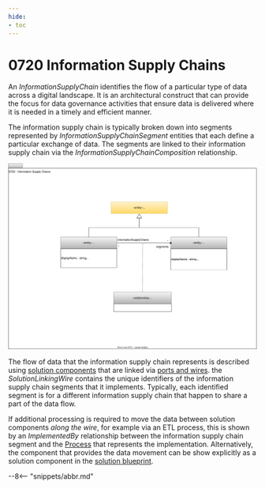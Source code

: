 ```yaml
---
hide:
- toc
---
```


<!-- SPDX-License-Identifier: CC-BY-4.0 -->
<!-- Copyright Contributors to the ODPi Egeria project 2020. -->


# 0720 Information Supply Chains

An *InformationSupplyChain* identifies the flow of a particular type of data across a digital landscape.  It is an architectural construct that can provide the focus for data governance activities that ensure data is delivered where it is needed in a timely and efficient manner.

The information supply chain is typically broken down into segments represented by *InformationSupplyChainSegment* entities that each define a particular exchange of data.  The segments are linked to their information supply chain via the *InformationSupplyChainComposition* relationship.

![UML](0720-Information-Supply-Chains.svg)

The flow of data that the information supply chain represents is described using [solution components](/types/7/0730-Solution-Components) that are linked via [ports and wires](/types/7/0735-Solution-Ports-and-Wires).  the *SolutionLinkingWire* contains the unique identifiers of the information supply chain segments that it implements.  Typically, each identified segment is for a different information supply chain that happen to share a part of the data flow.

If additional processing is required to move the data between solution components *along the wire*, for example via an ETL process, this is shown by an *ImplementedBy* relationship between the information supply chain segment and the [Process](/types/0/0010-Base-Model) that represents the implementation.  Alternatively, the component that provides the data movement can be show explicitly as a solution component in the [solution blueprint](/types/7/0740-Solution-Blueprints).


--8<-- "snippets/abbr.md"